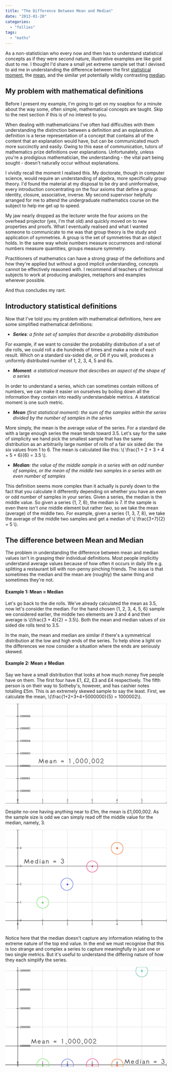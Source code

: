 ```yaml
---
title: "The Difference Between Mean and Median"
date: "2013-01-20"
categories: 
  - "follies"
tags: 
  - "maths"
---
```


As a non-statistician who every now and then has to understand statistical concepts as if they were second nature, illustrative examples are like gold dust to me. I thought I'd share a small yet extreme sample set that I devised to aid me in understanding the difference between the first [statistical moment](https://en.wikipedia.org/wiki/Moment_%28mathematics%29), the [mean](https://en.wikipedia.org/wiki/Mean), and the similar yet potentially wildly contrasting [median](https://en.wikipedia.org/wiki/Median).

## My problem with mathematical definitions

Before I present my example, I'm going to get on my soapbox for a minute about the way some, often simple, mathematical concepts are taught. Skip to the next section if this is of no interest to you.

When dealing with mathematicians I've often had difficulties with them understanding the distinction between a definition and an explanation. A definition is a terse representation of a concept that contains all of the content that an explanation would have, but can be communicated much more succinctly and easily. Owing to this ease of communication, tutors of mathematics prize definitions over explanations. Unfortunately, unless you're a prodigious mathematician, the understanding - the vital part being sought - doesn't naturally occur without explanations.

I vividly recall the moment I realised this. My doctorate, though in computer science, would require an understanding of algebra, more specifically group theory. I'd found the material at my disposal to be dry and uninformative, every introduction concentrating on the four axioms that define a group: identity, closure, associative, inverse. My second supervisor helpfully arranged for me to attend the undergraduate mathematics course on the subject to help me get up to speed.

My jaw nearly dropped as the lecturer wrote the four axioms on the overhead projector (yes, I'm that old) and quickly moved on to new properties and proofs. What I eventually realised and what I wanted someone to communicate to me was that group theory is the study and application of symmetries. A group is the set of symmetries that an object holds. In the same way whole numbers measure occurrences and rational numbers measure quantities, groups measure symmetry.

Practitioners of mathematics can have a strong grasp of the definitions and how they're applied but without a good implicit understanding, concepts cannot be effectively reasoned with. I recommend all teachers of technical subjects to work at producing analogies, metaphors and examples wherever possible.

And thus concludes my rant.

## Introductory statistical definitions

Now that I've told you my problem with mathematical definitions, here are some simplified mathematical definitions:

- _**Series**: a finite set of samples that describe a probability distribution_

For example, if we want to consider the probability distribution of a set of die rolls, we could roll a die hundreds of times and make a note of each result. Which on a standard six-sided die, or D6 if you will, produces a uniformly distributed number of 1, 2, 3, 4, 5 and 6s.

- _**Moment**: a statistical measure that describes an aspect of the shape of a series_

In order to understand a series, which can sometimes contain millions of numbers, we can make it easier on ourselves by boiling down all the information they contain into readily understandable metrics. A statistical moment is one such metric.

- _**Mean** (first statistical moment): the sum of the samples within the series divided by the number of samples in the series_

More simply, the mean is the average value of the series. For a standard die with a large enough series the mean tends toward 3.5. Let's say for the sake of simplicity we hand pick the smallest sample that has the same distribution as an arbitrarily large number of rolls of a fair six sided die: the six values from 1 to 6. The mean is calculated like this: \\( \\frac{1 + 2 + 3 + 4 + 5 + 6}{6} = 3.5 \\).

- _**Median**: the value of the middle sample in a series with an odd number of samples, or the mean of the middle two samples in a series with an even number of samples_

This definition seems more complex than it actually is purely down to the fact that you calculate it differently depending on whether you have an even or odd number of samples in your series. Given a series, the median is the middle value. So given a series {1, 7, 8}, the median is 7. If the sample is even there isn't _one_ middle element but rather _two_, so we take the mean (average) of the middle two. For example, given a series {1, 3, 7, 8}, we take the average of the middle two samples and get a median of \\( \\frac{3+7}{2} = 5 \\).

## The difference between Mean and Median

The problem in understanding the difference between mean and median values isn't in grasping their individual definitions. Most people implicitly understand average values because of how often it occurs in daily life e.g. splitting a restaurant bill with non-penny pinching friends. The issue is that sometimes the median and the mean are (roughly) the same thing and sometimes they're not.

#### Example 1: Mean = Median

Let's go back to the die rolls. We've already calculated the mean as 3.5, now let's consider the median. For the hand chosen {1, 2, 3, 4, 5, 6} sample we considered earlier, the middle two elements are 3 and 4 and their average is \\(\\frac{3 + 4}{2} = 3.5\\). Both the mean and median values of six sided die rolls tend to 3.5.

In the main, the mean and median are similar if there's a symmetrical distribution at the low and high ends of the series. To help shine a light on the differences we now consider a situation where the ends are seriously skewed.

#### Example 2: Mean ≠ Median

Say we have a small distribution that looks at how much money five people have on them. The first four have £1, £2, £3 and £4 respectively. The fifth person is on their way to Sotheby's, however, and has cashier notes totalling £5m. This is an extremely skewed sample to say the least. First, we calculate the mean, \\(\\frac{1+2+3+4+5000000}{5} = 1000002\\).

![Mean of the series](../images/mean.png)

Despite no-one having anything near to £1m, the mean is £1,000,002. As the sample size is odd we can simply read off the middle value for the median, namely, 3.

![Median of the sample](../images/median.png)

Notice here that the median doesn't capture any information relating to the extreme nature of the top end value. In the end we must recognise that this is too strange and complex a series to capture meaningfully in just one or two single metrics. But it's useful to understand the differing nature of how they each simplify the series.

![Mean and Median of the sample](../images/full.png)
